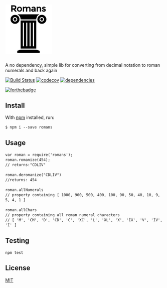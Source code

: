 <h1><a href="https://github.com/qbunt/romans" target="_blank"><img width="150" src="logo.png"></a></h1>

A no dependency, simple lib for converting from decimal notation to roman numerals and back again

[![Build Status](https://travis-ci.org/qbunt/romans.svg?branch=master)](https://travis-ci.org/qbunt/romans)
[![codecov](https://codecov.io/gh/qbunt/romans/branch/master/graph/badge.svg)](https://codecov.io/gh/qbunt/romans)
[![dependencies](https://david-dm.org/qbunt/romans.svg) ](https://david-dm.org/)

[![forthebadge](http://forthebadge.com/images/badges/built-with-love.svg)](http://forthebadge.com)

## Install
With [npm](https://npmjs.org/) installed, run:
    
    $ npm i --save romans

## Usage

    var roman = require('romans');
    roman.romanize(454);
    // returns:"CDLIV"
    
    roman.deromanize("CDLIV")
    //returns: 454
    
    roman.allNumerals
    // property containing [ 1000, 900, 500, 400, 100, 90, 50, 40, 10, 9, 5, 4, 1 ]
    
    roman.allChars
    // property containing all roman numeral characters
    // [ 'M', 'CM', 'D', 'CD', 'C', 'XC', 'L', 'XL', 'X', 'IX', 'V', 'IV', 'I' ]

## Testing

    npm test


## License
[MIT](./LICENSE)